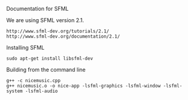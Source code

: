 Documentation for SFML

We are using SFML version 2.1. 
	
	http://www.sfml-dev.org/tutorials/2.1/
	http://www.sfml-dev.org/documentation/2.1/

Installing SFML

	sudo apt-get install libsfml-dev

Building from the command line

	g++ -c nicemusic.cpp 
	g++ nicemusic.o -o nice-app -lsfml-graphics -lsfml-window -lsfml-system -lsfml-audio
